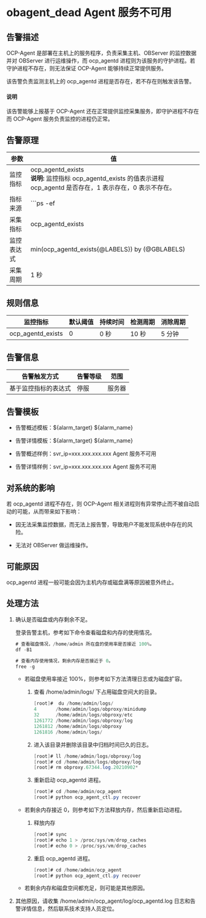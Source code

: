 obagent_dead Agent 服务不可用
=============================================



告警描述
-------------------------

OCP-Agent 是部署在主机上的服务程序，负责采集主机、OBServer 的监控数据并对 OBServer 进行运维操作，而 ocp_agentd 进程则为该服务的守护进程。若守护进程不存在，则无法保证 OCP-Agent 能够持续正常提供服务。

该告警负责监测主机上的 ocp_agentd 进程是否存在，若不存在则触发该告警。


<main id="notice" type='explain'><h4>说明</h4><p>该告警能够上报基于 OCP-Agent 还在正常提供监控采集服务，即守护进程不存在而 OCP-Agent 服务负责监控的进程仍正常。</p></main>



告警原理
-------------------------



|  参数   |                                                            值                                                            |
|-------|-------------------------------------------------------------------------------------------------------------------------|
| 监控指标  | ocp_agentd_exists <br>**说明:** 监控指标 ocp_agentd_exists 的值表示进程 ocp_agentd 是否存在，1 表示存在，0 表示不存在。 |
| 指标来源  | ```ps -ef|grep -w ocp_agentd|grep -v grep|wc -l ```                                      |
| 采集指标  | ocp_agentd_exists                                                                                                       |
| 监控表达式 | min(ocp_agentd_exists{@LABELS}) by (@GBLABELS)                                                                          |
| 采集周期  | 1 秒                                                                                                                     |



规则信息
-------------------------



|       监控指标        | 默认阈值 | 持续时间 | 检测周期 | 消除周期 |
|-------------------|------|------|------|------|
| ocp_agentd_exists | 0    | 0 秒  | 10 秒 | 5 分钟 |



告警信息
-------------------------



|   告警触发方式   | 告警等级 | 范围  |
|------------|------|-----|
| 基于监控指标的表达式 | 停服   | 服务器 |



告警模板
-------------------------

* 告警概述模板：${alarm_target} ${alarm_name}



* 告警详情模板：${alarm_target} ${alarm_name}



* 告警概述样例：svr_ip=xxx.xxx.xxx.xxx Agent 服务不可用



* 告警详情样例：svr_ip=xxx.xxx.xxx.xxx Agent 服务不可用






对系统的影响
---------------------------

若 ocp_agentd 进程不存在，则 OCP-Agent 相关进程则有异常停止而不被自动启动的可能，从而带来如下影响：

* 因无法采集监控数据，而无法上报告警，导致用户不能发现系统中存在的风险。



* 无法对 OBServer 做运维操作。






可能原因
-------------------------

ocp_agentd 进程一般可能会因为主机内存或磁盘满等原因被意外终止。

处理方法
-------------------------

1. 确认是否磁盘或内存剩余不足。

   登录告警主机，参考如下命令查看磁盘和内存的使用情况。

   ```java
   # 查看磁盘情况，/home/admin 所在盘的使用率是否接近 100%。
   df -B1

   # 查看内存使用情况，剩余内存是否接近于 0。
   free -g
   ```


   * 若磁盘使用率接近 100%，则参考如下方法清理日志或为磁盘扩容。

     1. 查看 /home/admin/logs/ 下占用磁盘空间大的目录。

        ```java
        [root]#  du /home/admin/logs/
        4       /home/admin/logs/obproxy/minidump
        32      /home/admin/logs/obproxy/etc
        1261772 /home/admin/logs/obproxy/log
        1261812 /home/admin/logs/obproxy
        1261816 /home/admin/logs/
        ```



     2. 进入该目录并删除该目录中归档时间已久的日志。

        ```java
        [root]# ll /home/admin/logs/obproxy/log
        [root]# cd /home/admin/logs/obproxy/log
        [root]# rm obproxy.67344.log.20210902*
        ```



     3. 重新启动 ocp_agentd 进程。

        ```java
        [root]# cd /home/admin/ocp_agent
        [root]# python ocp_agent_ctl.py recover
        ```






   * 若剩余内存接近 0，则参考如下方法释放内存，然后重新启动进程。

     1. 释放内存

        ```java
        [root]# sync
        [root]# echo 1 > /proc/sys/vm/drop_caches
        [root]# echo 0 > /proc/sys/vm/drop_caches
        ```



     2. 重启 ocp_agentd 进程。

        ```java
        [root]# cd /home/admin/ocp_agent
        [root]# python ocp_agent_ctl.py recover
        ```






   * 若剩余内存和磁盘空间都充足，则可能是其他原因。






2. 其他原因，请收集 /home/admin/ocp_agent/log/ocp_agentd.log 日志和告警详情信息，然后联系技术支持人员定位。





